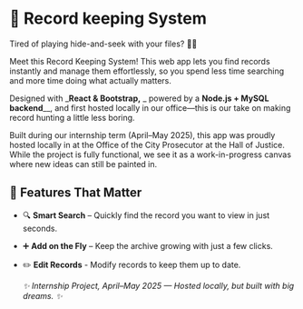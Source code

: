 # 📂 Record keeping System

Tired of playing hide-and-seek with your files? 🕵️‍♂️

Meet this Record Keeping System! This web app lets you find records instantly and manage them effortlessly, so you spend less time searching and more time doing what actually matters.   

Designed with _**React & Bootstrap,** _ powered by a **Node.js + MySQL backend**__, and first hosted locally in our office—this is our take on making record hunting a little less boring.

Built during our internship term (April–May 2025), this app was proudly hosted locally in at the Office of the City Prosecutor at the Hall of Justice. While the project is fully functional, we see it as a work-in-progress canvas where new ideas can still be painted in.


## 🚀 Features That Matter

- 🔍 **Smart Search** – Quickly find the record you want to view in just seconds.
- ➕ **Add on the Fly** – Keep the archive growing with just a few clicks.
- ✏️ **Edit Records** - Modify records to keep them up to date.


  _✨ Internship Project, April–May 2025 — Hosted locally, but built with big dreams. ✨_


